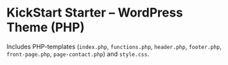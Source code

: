 # KickStart Starter – WordPress Theme (PHP)
Includes PHP-templates (`index.php`, `functions.php`, `header.php`, `footer.php`, `front-page.php`, `page-contact.php`) and `style.css`.
